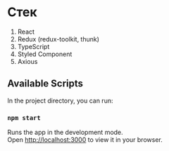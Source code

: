 # Стек
 1) React
 2) Redux (redux-toolkit, thunk)
 3) TypeScript
 4) Styled Component
 5) Axious

## Available Scripts

In the project directory, you can run:

### `npm start`

Runs the app in the development mode.\
Open [http://localhost:3000](http://localhost:3000) to view it in your browser.
